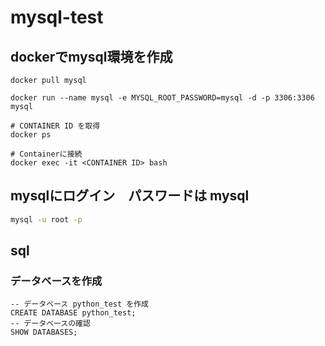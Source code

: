 # mysql-test

## dockerでmysql環境を作成
```shell
docker pull mysql

docker run --name mysql -e MYSQL_ROOT_PASSWORD=mysql -d -p 3306:3306 mysql

# CONTAINER ID を取得
docker ps

# Containerに接続
docker exec -it <CONTAINER ID> bash
```
## mysqlにログイン　パスワードは mysql
```bash
mysql -u root -p
```

## sql
### データベースを作成
```mysql
-- データベース python_test を作成
CREATE DATABASE python_test;
-- データベースの確認
SHOW DATABASES;
```